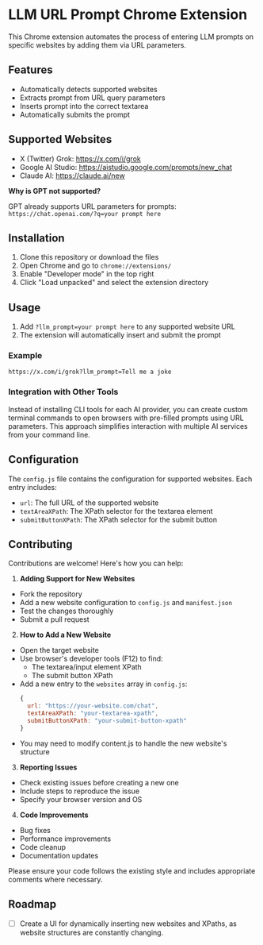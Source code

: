 # LLM URL Prompt Chrome Extension

This Chrome extension automates the process of entering LLM prompts on specific websites by adding them via URL parameters.

## Features

- Automatically detects supported websites
- Extracts prompt from URL query parameters
- Inserts prompt into the correct textarea
- Automatically submits the prompt

## Supported Websites

- X (Twitter) Grok: https://x.com/i/grok
- Google AI Studio: https://aistudio.google.com/prompts/new_chat
- Claude AI: https://claude.ai/new

**Why is GPT not supported?**

GPT already supports URL parameters for prompts:
`https://chat.openai.com/?q=your prompt here`

## Installation

1. Clone this repository or download the files
2. Open Chrome and go to `chrome://extensions/`
3. Enable "Developer mode" in the top right
4. Click "Load unpacked" and select the extension directory

## Usage

1. Add `?llm_prompt=your prompt here` to any supported website URL
2. The extension will automatically insert and submit the prompt

### Example

```
https://x.com/i/grok?llm_prompt=Tell me a joke
```

### Integration with Other Tools

Instead of installing CLI tools for each AI provider, you can create custom terminal commands to open browsers with pre-filled prompts using URL parameters. This approach simplifies interaction with multiple AI services from your command line.

## Configuration

The `config.js` file contains the configuration for supported websites. Each entry includes:

- `url`: The full URL of the supported website
- `textAreaXPath`: The XPath selector for the textarea element
- `submitButtonXPath`: The XPath selector for the submit button

## Contributing

Contributions are welcome! Here's how you can help:

1. **Adding Support for New Websites**

- Fork the repository
- Add a new website configuration to `config.js` and `manifest.json`
- Test the changes thoroughly
- Submit a pull request

2. **How to Add a New Website**

- Open the target website
- Use browser's developer tools (F12) to find:
  - The textarea/input element XPath
  - The submit button XPath
- Add a new entry to the `websites` array in `config.js`:
  ```javascript
  {
    url: "https://your-website.com/chat",
    textAreaXPath: "your-textarea-xpath",
    submitButtonXPath: "your-submit-button-xpath"
  }
  ```
- You may need to modify content.js to handle the new website's structure

3. **Reporting Issues**

- Check existing issues before creating a new one
- Include steps to reproduce the issue
- Specify your browser version and OS

4. **Code Improvements**

- Bug fixes
- Performance improvements
- Code cleanup
- Documentation updates

Please ensure your code follows the existing style and includes appropriate comments where necessary.

## Roadmap

- [ ] Create a UI for dynamically inserting new websites and XPaths, as website structures are constantly changing.

